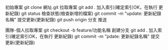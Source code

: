 初始專案
git clone 網址.git					拉取專案
git add . 							加入索引(確定索引OK，在執行 更新紀錄)
git status							檢查狀態(檢查新增的檔案)
git commit -m "update: 更新紀錄名稱"		提交更新(更新紀錄)
git push origin 分支				推送


團隊-個人拉取專案
git checkout -b feature/功能名稱	創建分支
git add .							加入索引(確定索引OK，在執行 更新紀錄)
git commit -m "pdate: 更新紀錄名稱"		提交更新(更新紀錄)
